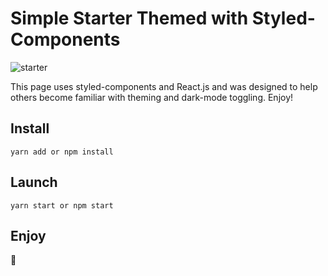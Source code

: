 # Simple Starter Themed with Styled-Components


![starter](https://github.com/rolandoyera/styled-components-reactjs-examples/blob/main/public/monica.jpg)

This page uses styled-components and React.js and was designed to help others become familiar with theming and dark-mode toggling. Enjoy!

## Install

```yarn add or npm install```

## Launch

```yarn start or npm start```

## Enjoy

🤩
